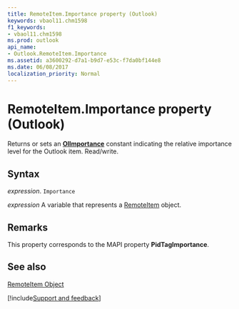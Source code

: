 ```yaml
---
title: RemoteItem.Importance property (Outlook)
keywords: vbaol11.chm1598
f1_keywords:
- vbaol11.chm1598
ms.prod: outlook
api_name:
- Outlook.RemoteItem.Importance
ms.assetid: a3600292-d7a1-b9d7-e53c-f7da0bf144e8
ms.date: 06/08/2017
localization_priority: Normal
---
```



# RemoteItem.Importance property (Outlook)

Returns or sets an  **[OlImportance](Outlook.OlImportance.md)** constant indicating the relative importance level for the Outlook item. Read/write.


## Syntax

_expression_. `Importance`

_expression_ A variable that represents a [RemoteItem](Outlook.RemoteItem.md) object.


## Remarks

This property corresponds to the MAPI property  **PidTagImportance**.


## See also


[RemoteItem Object](Outlook.RemoteItem.md)

[!include[Support and feedback](~/includes/feedback-boilerplate.md)]